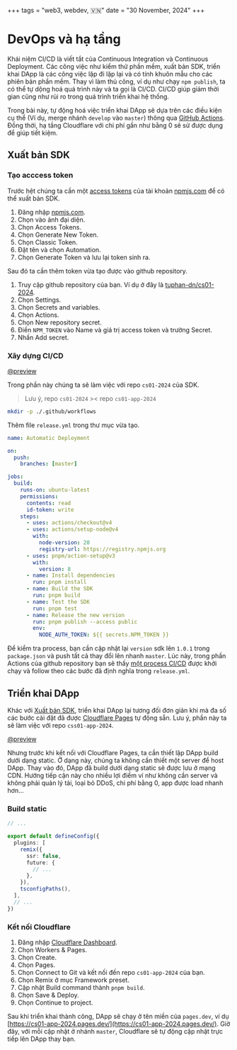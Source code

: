 +++
tags = "web3, webdev, 🇻🇳"
date = "30 November, 2024"
+++

# DevOps và hạ tầng

Khái niệm CI/CD là viết tắt của Continuous Integration và Continuous Deployment. Các công việc như kiểm thử phần mềm, xuất bản SDK, triển khai DApp là các công việc lặp đi lặp lại và có tính khuôn mẫu cho các phiên bản phần mềm. Thay vì làm thủ công, ví dụ như chạy `npm publish`, ta có thể tự dộng hoá quá trình này và ta gọi là CI/CD. CI/CD giúp giảm thời gian cũng như rủi ro trong quá trình triển khai hệ thống.

Trong bài này, tự động hoá việc triển khai DApp sẽ dựa trên các điều kiện cụ thể (Ví dụ, merge nhánh `develop` vào `master`) thông qua [GitHub Actions](https://github.com/features/actions). Đồng thời, hạ tầng Cloudflare với chi phí gần như bằng 0 sẽ sử được dụng để giúp tiết kiệm.

## Xuất bản SDK

### Tạo acccess token

Trước hệt chúng ta cần một [access tokens](https://docs.npmjs.com/creating-and-viewing-access-tokens) của tài khoản [npmjs.com](https://npmjs.com) để có thể xuất bản SDK.

1. Đăng nhập [npmjs.com](https://npmjs.com).
2. Chọn vào ảnh đại diện.
3. Chọn Access Tokens.
4. Chọn Generate New Token.
5. Chọn Classic Token.
6. Đặt tên và chọn Automation.
7. Chọn Generate Token và lưu lại token sinh ra.

Sau đó ta cần thêm token vừa tạo được vào github repository.

1. Truy cập github repository của bạn. Ví dụ ở đây là [tuphan-dn/cs01-2024](https://github.com/tuphan-dn/cs01-2024).
2. Chọn Settings.
3. Chọn Secrets and variables.
4. Chọn Actions.
5. Chọn New repository secret.
6. Điền `NPM_TOKEN` vào Name và giá trị access token và trường Secret.
7. Nhấn Add secret.

### Xây dựng CI/CD

[@preview](https://github.com/tuphan-dn/cs01-2024)

Trong phần này chúng ta sẽ làm việc với repo `cs01-2024` của SDK.

> Lưu ý, repo `cs01-2024` >< repo `cs01-app-2024`

```bash
mkdir -p ./.github/workflows
```

Thêm file `release.yml` trong thư mục vừa tạo.

```yaml label="./.github/workflows/release.yml" group="sdk"
name: Automatic Deployment

on:
  push:
    branches: [master]

jobs:
  build:
    runs-on: ubuntu-latest
    permissions:
      contents: read
      id-token: write
    steps:
      - uses: actions/checkout@v4
      - uses: actions/setup-node@v4
        with:
          node-version: 20
          registry-url: https://registry.npmjs.org
      - uses: pnpm/action-setup@v3
        with:
          version: 8
      - name: Install dependencies
        run: pnpm install
      - name: Build the SDK
        run: pnpm build
      - name: Test the SDK
        run: pnpm test
      - name: Release the new version
        run: pnpm publish --access public
        env:
          NODE_AUTH_TOKEN: ${{ secrets.NPM_TOKEN }}
```

Để kiểm tra process, bạn cần cập nhật lại `version` sdk lên `1.0.1` trong `package.json` và push tất cả thay đổi lên nhanh `master`. Lúc này, trong phần Actions của github repository bạn sẽ thấy [một process CI/CD](https://github.com/tuphan-dn/cs01-2024/actions/runs/12081257460/job/12081487427) được khởi chạy và follow theo các bước đã định nghĩa trong `release.yml`.

## Triển khai DApp

Khác với [Xuất bản SDK](#xuất-bản-sdk), triển khai DApp lại tương đối đơn giản khi mà đa số các bước cài đặt đã được [Cloudflare Pages](https://pages.cloudflare.com/) tự động sẵn. Lưu ý, phần này ta sẽ làm việc với repo `css01-app-2024`.

[@preview](https://github.com/tuphan-dn/cs01-app-2024)

Nhưng trước khi kết nối với Cloudflare Pages, ta cần thiết lập DApp build dưới dạng static. Ở dạng này, chúng ta không cần thiết một server để host DApp. Thay vào đó, DApp đã build dưới dạng static sẽ được lưu ở mạng CDN. Hướng tiếp cận này cho nhiều lợi điểm ví như không cần server và không phải quản lý tải, loại bỏ DDoS, chi phí bằng 0, app được load nhanh hơn...

### Build static

```ts label="vite.config.ts" group="app"
// ...

export default defineConfig({
  plugins: [
    remix({
      ssr: false,
      future: {
        // ...
      },
    }),
    tsconfigPaths(),
  ],
  // ...
})
```

### Kết nối Cloudflare

1. Đăng nhập [Cloudflare Dashboard](https://dash.cloudflare.com/).
2. Chọn Workers & Pages.
3. Chọn Create.
4. Chọn Pages.
5. Chọn Connect to Git và kết nối đến repo `cs01-app-2024` của bạn.
6. Chọn Remix ở mục Framework preset.
7. Cập nhật Build command thành `pnpm build`.
8. Chọn Save & Deploy.
9. Chọn Continue to project.

Sau khi triển khai thành công, DApp sẽ chạy ở tên miền của `pages.dev`, ví dụ [https://cs01-app-2024.pages.dev/](https://cs01-app-2024.pages.dev/). Giờ đây, với mỗi cập nhật ở nhánh `master`, Cloudflare sẽ tự động cập nhật trực tiếp lên DApp thay bạn.
